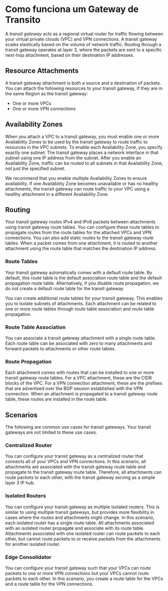 # Como funciona um Gateway de Transito<a name="how-transit-gateways-work"></a>

A *transit gateway* acts as a regional virtual router for traffic flowing between your virtual private clouds \(VPC\) and VPN connections\. A transit gateway scales elastically based on the volume of network traffic\. Routing through a transit gateway operates at layer 3, where the packets are sent to a specific next\-hop attachment, based on their destination IP addresses\.

## Resource Attachments<a name="tgw-attachments-overview"></a>

A transit gateway attachment is both a source and a destination of packets\. You can attach the following resources to your transit gateway, if they are in the same Region as the transit gateway:
+ One or more VPCs
+ One or more VPN connections

## Availability Zones<a name="tgw-az-overview"></a>

When you attach a VPC to a transit gateway, you must enable one or more Availability Zones to be used by the transit gateway to route traffic to resources in the VPC subnets\. To enable each Availability Zone, you specify exactly one subnet\. The transit gateway places a network interface in that subnet using one IP address from the subnet\. After you enable an Availability Zone, traffic can be routed to all subnets in that Availability Zone, not just the specified subnet\.

We recommend that you enable multiple Availability Zones to ensure availability\. If one Availability Zone becomes unavailable or has no healthy attachments, the transit gateway can route traffic to your VPC using a healthy attachment in a different Availability Zone\.

## Routing<a name="tgw-routing-overview"></a>

Your transit gateway routes IPv4 and IPv6 packets between attachments using transit gateway route tables\. You can configure these route tables to propagate routes from the route tables for the attached VPCs and VPN connections\. You can also add static routes to the transit gateway route tables\. When a packet comes from one attachment, it is routed to another attachment using the route table that matches the destination IP address\.

### Route Tables<a name="tgw-route-tables-overview"></a>

Your transit gateway automatically comes with a default route table\. By default, this route table is the default association route table and the default propagation route table\. Alternatively, if you disable route propagation, we do not create a default route table for the transit gateway

You can create additional route tables for your transit gateway\. This enables you to isolate subnets of attachments\. Each attachment can be related to one or more route tables through route table association and route table propagation\.

### Route Table Association<a name="tgw-route-table-association-overview"></a>

You can associate a transit gateway attachment with a single route table\. Each route table can be associated with zero to many attachments and forward packets to attachments or other route tables\.

### Route Propagation<a name="tgw-route-propagation-overview"></a>

Each attachment comes with routes that can be installed to one or more transit gateway route tables\. For a VPC attachment, these are the CIDR blocks of the VPC\. For a VPN connection attachment, these are the prefixes that are advertised over the BGP session established with the VPN connection\. When an attachment is propagated to a transit gateway route table, these routes are installed in the route table\.

## Scenarios<a name="transit-gateway-scenarios"></a>

The following are common use cases for transit gateways\. Your transit gateways are not limited to these use cases\.

### Centralized Router<a name="tgw-centralized-router"></a>

You can configure your transit gateway as a centralized router that connects all of your VPCs and VPN connections\. In this scenario, all attachments are associated with the transit gateway route table and propagate to the transit gateway route table\. Therefore, all attachments can route packets to each other, with the transit gateway serving as a simple layer 3 IP hub\.

### Isolated Routers<a name="tgw-isolated-routers"></a>

You can configure your transit gateway as multiple isolated routers\. This is similar to using multiple transit gateways, but provides more flexibility in cases where the routes and attachments might change\. In this scenario, each isolated router has a single route table\. All attachments associated with an isolated router propagate and associate with its route table\. Attachments associated with one isolated router can route packets to each other, but cannot route packets to or receive packets from the attachments for another isolated router\.

### Edge Consolidator<a name="tgw-edge-consolidator"></a>

You can configure your transit gateway such that your VPCs can route packets to one or more VPN connections but your VPCs cannot route packets to each other\. In this scenario, you create a route table for the VPCs and a route table for the VPN connections\.
